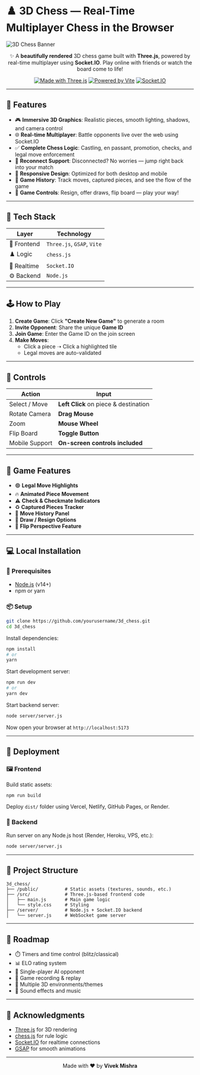 # ♟️ 3D Chess — Real-Time Multiplayer Chess in the Browser

![3D Chess Banner](https://github.com/user-attachments/assets/480c6ae9-8f0c-430f-b52a-927344764bf4)
 <!-- Replace with your actual game screenshot or banner image -->

<div align="center">

✨ A **beautifully rendered** 3D chess game built with **Three.js**, powered by real-time multiplayer using **Socket.IO**. Play online with friends or watch the board come to life!

[![Made with Three.js](https://img.shields.io/badge/3D-Three.js-blue)](https://threejs.org/)
[![Powered by Vite](https://img.shields.io/badge/Bundler-Vite-yellow)](https://vitejs.dev/)
[![Socket.IO](https://img.shields.io/badge/Realtime-Socket.IO-red)](https://socket.io/)

</div>

---

## 🚀 Features

- 🎮 **Immersive 3D Graphics**: Realistic pieces, smooth lighting, shadows, and camera control
- 🌐 **Real-time Multiplayer**: Battle opponents live over the web using Socket.IO
- ✅ **Complete Chess Logic**: Castling, en passant, promotion, checks, and legal move enforcement
- 🔄 **Reconnect Support**: Disconnected? No worries — jump right back into your match
- 📱 **Responsive Design**: Optimized for both desktop and mobile
- 📜 **Game History**: Track moves, captured pieces, and see the flow of the game
- 🧠 **Game Controls**: Resign, offer draws, flip board — play your way!

---

## 🧱 Tech Stack

| Layer        | Technology                      |
| ------------ | ------------------------------- |
| 🎨 Frontend  | `Three.js`, `GSAP`, `Vite`       |
| ♟️ Logic     | `chess.js`                      |
| 🔌 Realtime  | `Socket.IO`                     |
| ⚙️ Backend   | `Node.js`                        |

---

## 🕹️ How to Play

1. **Create Game**: Click **"Create New Game"** to generate a room
2. **Invite Opponent**: Share the unique **Game ID**
3. **Join Game**: Enter the Game ID on the join screen
4. **Make Moves**: 
    - Click a piece ➝ Click a highlighted tile
    - Legal moves are auto-validated

---

## 🧭 Controls

| Action            | Input                                     |
|-------------------|--------------------------------------------|
| Select / Move     | **Left Click** on piece & destination      |
| Rotate Camera     | **Drag Mouse**                             |
| Zoom              | **Mouse Wheel**                            |
| Flip Board        | **Toggle Button**                          |
| Mobile Support    | **On-screen controls included**            |

---

## 🎨 Game Features

- 🟢 **Legal Move Highlights**
- 🔥 **Animated Piece Movement**
- ⚠️ **Check & Checkmate Indicators**
- ♻️ **Captured Pieces Tracker**
- 🧾 **Move History Panel**
- 💬 **Draw / Resign Options**
- 🔄 **Flip Perspective Feature**

---

## 💻 Local Installation

### 🔧 Prerequisites

- [Node.js](https://nodejs.org/) (v14+)
- npm or yarn

### 📦 Setup

```bash
git clone https://github.com/yourusername/3d_chess.git
cd 3d_chess
```

Install dependencies:

```bash
npm install
# or
yarn
```

Start development server:

```bash
npm run dev
# or
yarn dev
```

Start backend server:

```bash
node server/server.js
```

Now open your browser at `http://localhost:5173`

---

## 🚀 Deployment

### 🖼️ Frontend

Build static assets:

```bash
npm run build
```

Deploy `dist/` folder using Vercel, Netlify, GitHub Pages, or Render.

### 🔌 Backend

Run server on any Node.js host (Render, Heroku, VPS, etc.):

```bash
node server/server.js
```

---

## 📁 Project Structure

```
3d_chess/
├── /public/          # Static assets (textures, sounds, etc.)
├── /src/             # Three.js-based frontend code
│   ├── main.js       # Main game logic
│   └── style.css     # Styling
├── /server/          # Node.js + Socket.IO backend
│   └── server.js     # WebSocket game server
```

---

## 🌟 Roadmap

- ⏱️ Timers and time control (blitz/classical)
- 📊 ELO rating system
- 🧠 Single-player AI opponent
- 🎥 Game recording & replay
- 🧬 Multiple 3D environments/themes
- 🎵 Sound effects and music

---


## 🙏 Acknowledgments

- [Three.js](https://threejs.org/) for 3D rendering
- [chess.js](https://github.com/jhlywa/chess.js) for rule logic
- [Socket.IO](https://socket.io/) for realtime connections
- [GSAP](https://greensock.com/gsap/) for smooth animations

---

<div align="center">
Made with ❤️ by <strong>Vivek Mishra</strong>
</div>

